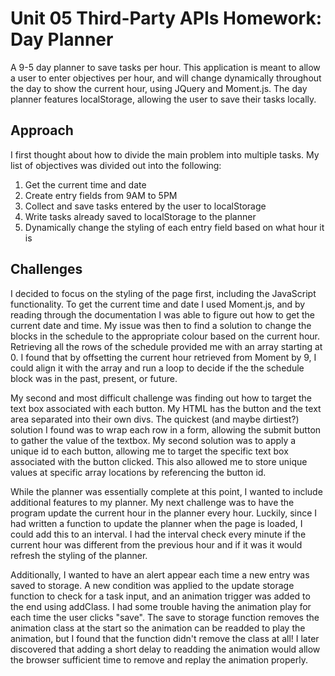 # Unit 05 Third-Party APIs Homework: Day Planner

A 9-5 day planner to save tasks per hour. This application is meant to allow a user to enter objectives per hour, and will change dynamically throughout the day to show the current hour, using JQuery and Moment.js. The day planner features localStorage, allowing the user to save their tasks locally.

## Approach

I first thought about how to divide the main problem into multiple tasks. My list of objectives was divided out into the following:

1. Get the current time and date
2. Create entry fields from 9AM to 5PM
3. Collect and save tasks entered by the user to localStorage
4. Write tasks already saved to localStorage to the planner
5. Dynamically change the styling of each entry field based on what hour it is

## Challenges

I decided to focus on the styling of the page first, including the JavaScript functionality. To get the current time and date I used Moment.js, and by reading through the documentation I was able to figure out how to get the current date and time. My issue was then to find a solution to change the blocks in the schedule to the appropriate colour based on the current hour. Retrieving all the rows of the schedule provided me with an array starting at 0. I found that by offsetting the current hour retrieved from Moment by 9, I could align it with the array and run a loop to decide if the the schedule block was in the past, present, or future.

My second and most difficult challenge was finding out how to target the text box associated with each button. My HTML has the button and the text area separated into their own divs. The quickest (and maybe dirtiest?) solution I found was to wrap each row in a form, allowing the submit button to gather the value of the textbox. My second solution was to apply a unique id to each button, allowing me to target the specific text box associated with the button clicked. This also allowed me to store unique values at specific array locations by referencing the button id.

While the planner was essentially complete at this point, I wanted to include additional features to my planner. My next challenge was to have the program update the current hour in the planner every hour. Luckily, since I had written a function to update the planner when the page is loaded, I could add this to an interval. I had the interval check every minute if the current hour was different from the previous hour and if it was it would refresh the styling of the planner. 

Additionally, I wanted to have an alert appear each time a new entry was saved to storage. A new condition was applied to the update storage function to check for a task input, and an animation trigger was added to the end using addClass. I had some trouble having the animation play for each time the user clicks "save". The save to storage function removes the animation class at the start so the animation can be readded to play the animation, but I found that the function didn't remove the class at all! I later discovered that adding a short delay to readding the animation would allow the browser sufficient time to remove and replay the animation properly.